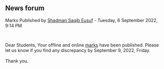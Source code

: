<h2>News forum</h2><a href="https://moodle.cse.buet.ac.bd/user/view.php?id=1531&course=707"></a>
Marks Published
by <a href="https://moodle.cse.buet.ac.bd/user/view.php?id=1531&course=707">Shadman Saqib Eusuf</a> - Tuesday, 6 September 2022, 9:14 PM


 

Dear Students, Your offline and online <a href="..%5C..%5Cfile%5CCSE%20410%20Marks%20-%20Jan%2022.pdf">marks</a> have been published. Please let us know if you find any discrepancy by September 9, 2022, Friday.<br /><br />Thank you.<br />






